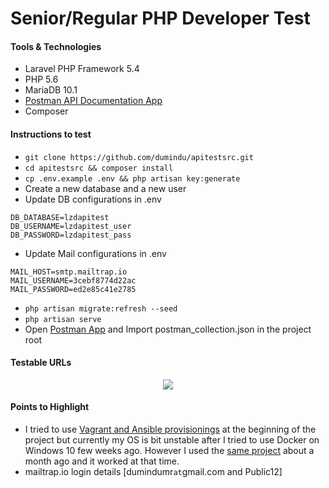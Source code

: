# Senior/Regular PHP Developer Test

#### Tools & Technologies
* Laravel PHP Framework 5.4
* PHP 5.6
* MariaDB 10.1
* [Postman API Documentation App](https://www.getpostman.com/)
* Composer

#### Instructions to test

* `git clone https://github.com/dumindu/apitestsrc.git`
* `cd apitestsrc && composer install`
* `cp .env.example .env && php artisan key:generate`
* Create a new database and a new user
* Update DB configurations in .env
```
DB_DATABASE=lzdapitest
DB_USERNAME=lzdapitest_user
DB_PASSWORD=lzdapitest_pass
```
* Update Mail configurations in .env
```
MAIL_HOST=smtp.mailtrap.io
MAIL_USERNAME=3cebf8774d22ac
MAIL_PASSWORD=ed2e85c41e2785
```
* `php artisan migrate:refresh --seed`
* `php artisan serve`
* Open [Postman App](https://www.getpostman.com/) and Import postman_collection.json in the project root

#### Testable URLs
<p align="center"><img src="http://i.imgur.com/IWIwMLy.png"></p>

#### Points to Highlight

* I tried to use [Vagrant and Ansible provisionings](https://github.com/dumindu/apitest) at the beginning of the project but currently my OS is bit unstable after I tried to use Docker on Windows 10 few weeks ago. However I used the [same project](https://github.com/dumindu/Vagrant-Ansible-LEMP-Skeleton) about a month ago and it worked at that time.
* mailtrap.io login details [dumindumr`at`gmail.com and Public12]
